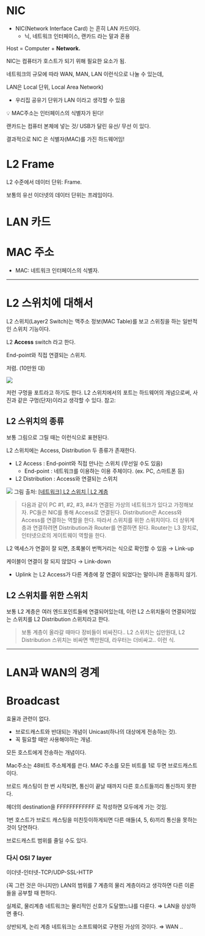 # NIC

- NIC(Network Interface Card) 는 흔히 LAN 카드이다.
    - 닉, 네트워크 인터페이스, 랜카드 라는 말과 혼용

Host = Computer + **Network.**

NIC는 컴퓨터가 호스트가 되기 위해 필요한 요소가 됨.

네트워크의 규모에 따라 WAN, MAN, LAN 이런식으로 나눌 수 있는데,

LAN은 Local 단위, Local Area Network)

- 우리집 공유기 단위가 LAN 이라고 생각할 수 있음

<aside>
💡 MAC주소는 인터페이스의 식별자가 된다!

</aside>

랜카드는 컴퓨터 본체에 넣는 것/ USB가 달린 유선/ 무선 이 있다.

결과적으로 NIC 은 식별자(MAC)를 가진 하드웨어임!

# L2 Frame

L2 수준에서 데이터 단위: Frame.

보통의 유선 이더넷의 데이터 단위는 프레임이다.

# LAN 카드

# MAC 주소

- MAC: 네트워크 인터페이스의 식별자.

---

# L2 스위치에 대해서
L2 스위치(Layer2 Switch)는 맥주소 정보(MAC Table)를 보고 스위칭을 하는 일반적인 스위치 기능이다.

L2 **Access** switch 라고 한다.

End-point와 직접 연결되는 스위치.

저렴. (10만원 대)

![](http://wiki.hash.kr/images/1/19/L2%EC%8A%A4%EC%9C%84%EC%B9%98.png)

저런 구멍을 포트라고 하기도 한다.
L2 스위치에서의 포트는 하드웨어의 개념으로써,
사진과 같은 구멍(단자)이라고 생각할 수 있다.
참고: [](http://www.ktword.co.kr/test/view/view.php?m_temp1=427&id=202)


## L2 스위치의 종류

보통 그림으로 그릴 때는 이런식으로 표현된다.

L2 스위치에는 Access, Distribution 두 종류가 존재한다.

* L2 Access : End-point와 직접 만나는 스위치 (무선일 수도 있음)
    * End-point : 네트워크를 이용하는 이용 주체이다. (ex. PC, 스마트폰 등)
* L2 Distribution : Access와 연결되는 스위치

![](https://img1.daumcdn.net/thumb/R1280x0/?scode=mtistory2&fname=https%3A%2F%2Fblog.kakaocdn.net%2Fdn%2FbqHwwo%2FbtrNunVOMq7%2FMHeq1C0897aINmJoSuaEoK%2Fimg.jpg)
그림 출처: [[네트워크] L2 스위치 | L2 계층](https://choar816.tistory.com/189)

> 다음과 같이 PC #1, #2, #3, #4가 연결된 가상의 네트워크가 있다고 가정해보자.
PC들은 NIC를 통해 Access로 연결된다. Distribution은 Access와 Access를 연결하는 역할을 한다. 따라서 스위치를 위한 스위치이다.
더 상위계층과 연결하려면 Distribution과 Router를 연결하면 된다.
Router는 L3 장치로, 인터넷으로의 게이트웨이 역할을 한다.


L2 액세스가 연결이 잘 되면, 초록불이 번쩍거리는 식으로 확인할 수 있음 → Link-up

케이블이 연결이 잘 되지 않았다 → Link-down

- Uplink 는 L2 Access가 다른 계층에 잘 연결이 되었다는 말이니까 혼동하지 않기.

## L2 스위치를 위한 스위치

보통 L2 계층은 여러 엔드포인트들에 연결되어있는데, 이런 L2 스위치들이 연결되어있는 스위치를 L2 Distribution 스위치라고 한다.

> 보통 계층이 올라갈 때마다 장비들이 비싸진다..
L2 스위치는 십만원대, L2 Distribution 스위치는 비싸면 백만원대, 라우터는 더비싸고.. 이런 식.
>

---

# LAN과 WAN의 경계

# Broadcast

효율과 관련이 없다.

- 브로드캐스트와 반대되는 개념이 Unicast(하나의 대상에게 전송하는 것).
- 꼭 필요할 때만 사용해야하는 개념.

모든 호스트에게 전송하는 개념이다.

Mac주소는 48비트 주소체계를 쓴다. MAC 주소를 모든 비트를 1로 두면 브로드캐스트이다.

브로드 캐스팅이 한 번 시작되면, 통신이 끝날 때까지 다른 호스트들끼리 통신하지 못한다.

헤더의 destination을 FFFFFFFFFFFF 로 작성하면 모두에게 가는 것임.

1번 호스트가 브로드 캐스팅을 미친듯이하게되면 다른 애들(4, 5, 6)끼리 통신을 못하는 것이 당연하다.

브로드캐스트 범위를 줄일 수도 있다.

### 다시 OSI 7 layer

이더넷-인터넷-TCP/UDP-SSL-HTTP

(꼭 그런 것은 아니지만) LAN의 범위를 7 계층의 물리 계층이라고 생각하면 다른 이론들을 공부할 때 편하다.

실제로, 물리계층 네트워크는 물리적인 신호가 도달했느냐를 다룬다. ⇒ LAN을 상상하면 좋다.

상반되게, 논리 계층 네트워크는 소프트웨어로 구현된 가상의 것이다. ⇒ WAN ..